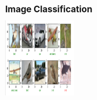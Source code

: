 # Image Classification

<p>
    <img src="/screenshots/image_classification.png" width="220" height="240" />
</p>
